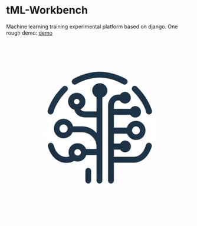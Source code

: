 # tML-Workbench
Machine learning training experimental platform based on django.
One rough demo: [demo](http://123.249.32.246:8000/)
![tML-logo](https://github.com/otonashi-ayana/tML-Workbench/blob/master/img/tML-logo.jpg)
